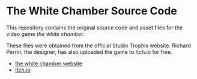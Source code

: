 # The White Chamber Source Code
This repository contains the original source code and asset files for the video game _the white chamber_.

These files were obtained from the official Studio Trophis website. Richard Perrin, the designer, has also uploaded the game to Itch.io for free.

* [the white chamber website](http://www.studiotrophis.com/site/projects/thewhitechamber)
* [Itch.io](https://lockeddoorpuzzle.itch.io/the-white-chamber)
